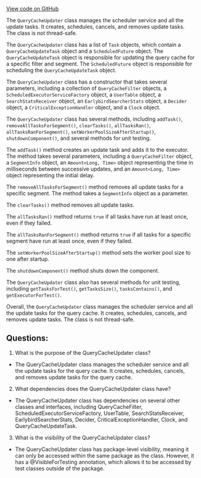 [View code on GitHub](https://github.com/misbahsy/the-algorithm/src/java/com/twitter/search/earlybird/querycache/QueryCacheUpdater.java)

The `QueryCacheUpdater` class manages the scheduler service and all the update tasks. It creates, schedules, cancels, and removes update tasks. The class is not thread-safe. 

The `QueryCacheUpdater` class has a list of `Task` objects, which contain a `QueryCacheUpdateTask` object and a `ScheduledFuture` object. The `QueryCacheUpdateTask` object is responsible for updating the query cache for a specific filter and segment. The `ScheduledFuture` object is responsible for scheduling the `QueryCacheUpdateTask` object. 

The `QueryCacheUpdater` class has a constructor that takes several parameters, including a collection of `QueryCacheFilter` objects, a `ScheduledExecutorServiceFactory` object, a `UserTable` object, a `SearchStatsReceiver` object, an `EarlybirdSearcherStats` object, a `Decider` object, a `CriticalExceptionHandler` object, and a `Clock` object. 

The `QueryCacheUpdater` class has several methods, including `addTask()`, `removeAllTasksForSegment()`, `clearTasks()`, `allTasksRan()`, `allTasksRanForSegment()`, `setWorkerPoolSizeAfterStartup()`, `shutdownComponent()`, and several methods for unit testing. 

The `addTask()` method creates an update task and adds it to the executor. The method takes several parameters, including a `QueryCacheFilter` object, a `SegmentInfo` object, an `Amount<Long, Time>` object representing the time in milliseconds between successive updates, and an `Amount<Long, Time>` object representing the initial delay. 

The `removeAllTasksForSegment()` method removes all update tasks for a specific segment. The method takes a `SegmentInfo` object as a parameter. 

The `clearTasks()` method removes all update tasks. 

The `allTasksRan()` method returns `true` if all tasks have run at least once, even if they failed. 

The `allTasksRanForSegment()` method returns `true` if all tasks for a specific segment have run at least once, even if they failed. 

The `setWorkerPoolSizeAfterStartup()` method sets the worker pool size to one after startup. 

The `shutdownComponent()` method shuts down the component. 

The `QueryCacheUpdater` class also has several methods for unit testing, including `getTasksForTest()`, `getTasksSize()`, `tasksContains()`, and `getExecutorForTest()`. 

Overall, the `QueryCacheUpdater` class manages the scheduler service and all the update tasks for the query cache. It creates, schedules, cancels, and removes update tasks. The class is not thread-safe.
## Questions: 
 1. What is the purpose of the QueryCacheUpdater class?
- The QueryCacheUpdater class manages the scheduler service and all the update tasks for the query cache. It creates, schedules, cancels, and removes update tasks for the query cache.

2. What dependencies does the QueryCacheUpdater class have?
- The QueryCacheUpdater class has dependencies on several other classes and interfaces, including QueryCacheFilter, ScheduledExecutorServiceFactory, UserTable, SearchStatsReceiver, EarlybirdSearcherStats, Decider, CriticalExceptionHandler, Clock, and QueryCacheUpdateTask.

3. What is the visibility of the QueryCacheUpdater class?
- The QueryCacheUpdater class has package-level visibility, meaning it can only be accessed within the same package as the class. However, it has a @VisibleForTesting annotation, which allows it to be accessed by test classes outside of the package.
